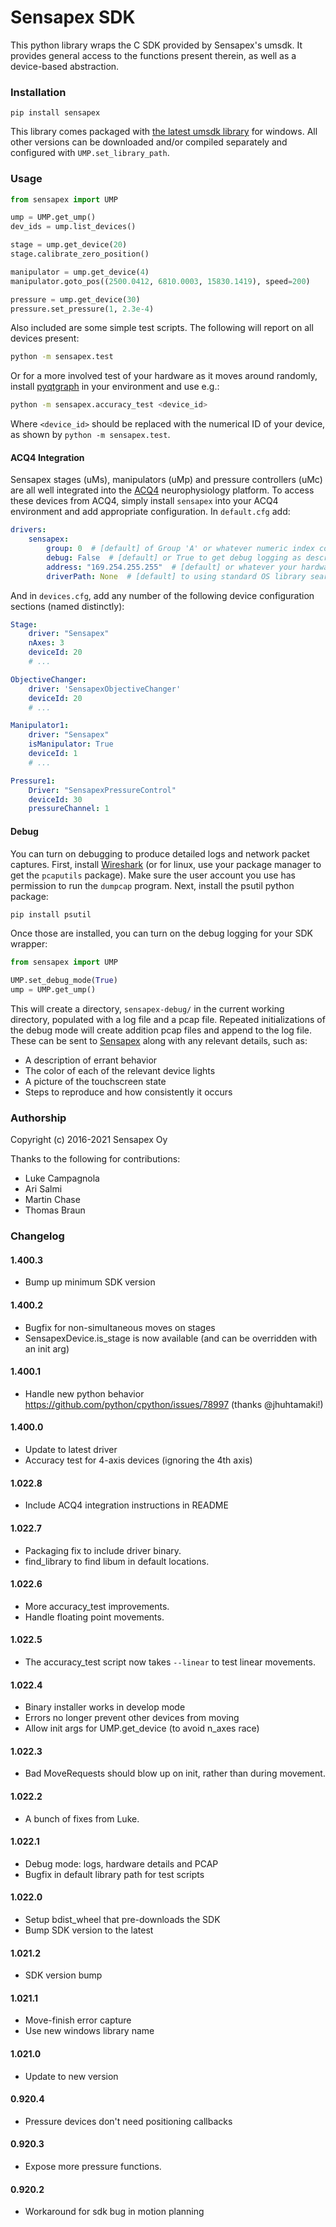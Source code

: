 # Sensapex SDK

This python library wraps the C SDK provided by Sensapex's umsdk. It provides general access to the
functions present therein, as well as a device-based abstraction.

### Installation

`pip install sensapex`

This library comes packaged
with [the latest umsdk library](http://dist.sensapex.com/misc/um-sdk/latest/) for windows. All other
versions can be downloaded and/or compiled separately and configured with `UMP.set_library_path`.

### Usage

```python
from sensapex import UMP

ump = UMP.get_ump()
dev_ids = ump.list_devices()

stage = ump.get_device(20)
stage.calibrate_zero_position()

manipulator = ump.get_device(4)
manipulator.goto_pos((2500.0412, 6810.0003, 15830.1419), speed=200)

pressure = ump.get_device(30)
pressure.set_pressure(1, 2.3e-4)
```

Also included are some simple test scripts. The following will report on all devices present:

```bash
python -m sensapex.test
```

Or for a more involved test of your hardware as it moves around randomly,
install [pyqtgraph](https://pyqtgraph.org) in your environment and use e.g.:

```bash
python -m sensapex.accuracy_test <device_id>
```

Where `<device_id>` should be replaced with the numerical ID of your device, as shown by `python -m sensapex.test`.

#### ACQ4 Integration

Sensapex stages (uMs), manipulators (uMp) and pressure controllers (uMc) are all well integrated into the [ACQ4](http://acq4.org) neurophysiology platform. To access these devices from ACQ4, simply install `sensapex` into your ACQ4 environment and add appropriate configuration. In `default.cfg` add:
```yaml
drivers:
    sensapex:
        group: 0  # [default] of Group 'A' or whatever numeric index corresponds to your hardware
        debug: False  # [default] or True to get debug logging as described below
        address: "169.254.255.255"  # [default] or whatever your hardware's broadcast address is
        driverPath: None  # [default] to using standard OS library searches or set to a custom location
```

And in `devices.cfg`, add any number of the following device configuration sections (named distinctly):
```yaml
Stage:
    driver: "Sensapex"
    nAxes: 3
    deviceId: 20
    # ...

ObjectiveChanger:
    driver: 'SensapexObjectiveChanger'
    deviceId: 20
    # ...

Manipulator1:
    driver: "Sensapex"
    isManipulator: True
    deviceId: 1
    # ...

Pressure1:
    Driver: "SensapexPressureControl"
    deviceId: 30
    pressureChannel: 1
```

#### Debug

You can turn on debugging to produce detailed logs and network packet captures. First,
install [Wireshark](https://www.wireshark.org/download.html) (or for linux, use your package manager
to get the `pcaputils` package). Make sure the user account you use has permission to run
the `dumpcap` program. Next, install the psutil python package:

```bash
pip install psutil
```

Once those are installed, you can turn on the debug logging for your SDK wrapper:

```python
from sensapex import UMP

UMP.set_debug_mode(True)
ump = UMP.get_ump()
```

This will create a directory, `sensapex-debug/` in the current working directory, populated with a
log file and a pcap file. Repeated initializations of the debug mode will create addition pcap files
and append to the log file. These can be sent to
[Sensapex](mailto:support@sensapex.com) along with any relevant details, such as:

* A description of errant behavior
* The color of each of the relevant device lights
* A picture of the touchscreen state
* Steps to reproduce and how consistently it occurs

### Authorship

Copyright (c) 2016-2021 Sensapex Oy

Thanks to the following for contributions:

* Luke Campagnola
* Ari Salmi
* Martin Chase
* Thomas Braun

### Changelog

#### 1.400.3
* Bump up minimum SDK version

#### 1.400.2
* Bugfix for non-simultaneous moves on stages
* SensapexDevice.is_stage is now available (and can be overridden with an init arg)

#### 1.400.1
* Handle new python behavior https://github.com/python/cpython/issues/78997 (thanks @jhuhtamaki!)

#### 1.400.0
* Update to latest driver
* Accuracy test for 4-axis devices (ignoring the 4th axis)

#### 1.022.8
* Include ACQ4 integration instructions in README

#### 1.022.7
* Packaging fix to include driver binary.
* find_library to find libum in default locations.

#### 1.022.6
* More accuracy_test improvements.
* Handle floating point movements.

#### 1.022.5
* The accuracy_test script now takes `--linear` to test linear movements.

#### 1.022.4
* Binary installer works in develop mode
* Errors no longer prevent other devices from moving
* Allow init args for UMP.get_device (to avoid n_axes race)

#### 1.022.3
* Bad MoveRequests should blow up on init, rather than during movement.

#### 1.022.2
* A bunch of fixes from Luke.

#### 1.022.1

* Debug mode: logs, hardware details and PCAP
* Bugfix in default library path for test scripts

#### 1.022.0

* Setup bdist_wheel that pre-downloads the SDK
* Bump SDK version to the latest

#### 1.021.2

* SDK version bump

#### 1.021.1

* Move-finish error capture
* Use new windows library name

#### 1.021.0

* Update to new version

#### 0.920.4

* Pressure devices don't need positioning callbacks

#### 0.920.3

* Expose more pressure functions.

#### 0.920.2

* Workaround for sdk bug in motion planning
